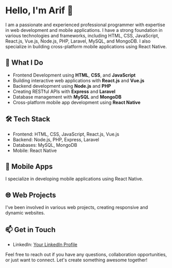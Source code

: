 # Hello, I'm Arif 👋

I am a passionate and experienced professional programmer with expertise in web development and mobile applications. I have a strong foundation in various technologies and frameworks, including HTML, CSS, JavaScript, React.js, Vue.js, Node.js, PHP, Laravel, MySQL, and MongoDB. I also specialize in building cross-platform mobile applications using React Native.

## 🚀 What I Do

- Frontend Development using **HTML**, **CSS**, and **JavaScript**
- Building interactive web applications with **React.js** and **Vue.js**
- Backend development using **Node.js** and **PHP**
- Creating RESTful APIs with **Express** and **Laravel**
- Database management with **MySQL** and **MongoDB**
- Cross-platform mobile app development using **React Native**

## 🛠️ Tech Stack

- Frontend: HTML, CSS, JavaScript, React.js, Vue.js
- Backend: Node.js, PHP, Express, Laravel
- Databases: MySQL, MongoDB
- Mobile: React Native

## 📱 Mobile Apps

I specialize in developing mobile applications using React Native. 

## 🌐 Web Projects

I've been involved in various web projects, creating responsive and dynamic websites.

## 📫 Get in Touch

- LinkedIn: [Your LinkedIn Profile](https://www.linkedin.com/in/arif-rahman-0085881b5/)


Feel free to reach out if you have any questions, collaboration opportunities, or just want to connect. Let's create something awesome together!

<!-- Optional: Badges, Stats, GitHub Stats, Top Languages, etc. -->

